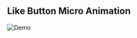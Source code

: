 ## Like Button Micro Animation

![Demo](https://raw.githubusercontent.com/muscleblazerahul/githubimg/master/ezgif.com-crop.gif?token=AMNYDLMA6EZBXAEZRUNEL5C7ISOFA)
